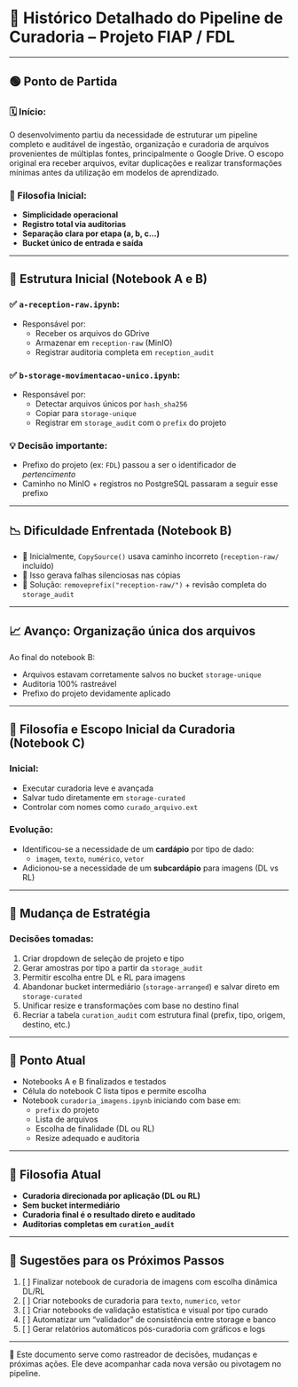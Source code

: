 # 🧾 Histórico Detalhado do Pipeline de Curadoria – Projeto FIAP / FDL

---

## 🟢 Ponto de Partida

### 🗓️ Início:
O desenvolvimento partiu da necessidade de estruturar um pipeline completo e auditável de ingestão, organização e curadoria de arquivos provenientes de múltiplas fontes, principalmente o Google Drive. O escopo original era receber arquivos, evitar duplicações e realizar transformações mínimas antes da utilização em modelos de aprendizado.

### 📌 Filosofia Inicial:
- **Simplicidade operacional**
- **Registro total via auditorias**
- **Separação clara por etapa (a, b, c...)**
- **Bucket único de entrada e saída**

---

## 🧱 Estrutura Inicial (Notebook A e B)

### ✅ `a-reception-raw.ipynb`:
- Responsável por:
  - Receber os arquivos do GDrive
  - Armazenar em `reception-raw` (MinIO)
  - Registrar auditoria completa em `reception_audit`

### ✅ `b-storage-movimentacao-unico.ipynb`:
- Responsável por:
  - Detectar arquivos únicos por `hash_sha256`
  - Copiar para `storage-unique`
  - Registrar em `storage_audit` com o `prefix` do projeto

### 💡 Decisão importante:
- Prefixo do projeto (ex: `FDL`) passou a ser o identificador de *pertencimento*
- Caminho no MinIO + registros no PostgreSQL passaram a seguir esse prefixo

---

## 📉 Dificuldade Enfrentada (Notebook B)

- 📍 Inicialmente, `CopySource()` usava caminho incorreto (`reception-raw/` incluído)
- 🐞 Isso gerava falhas silenciosas nas cópias
- 🔧 Solução: `removeprefix("reception-raw/")` + revisão completa do `storage_audit`

---

## 📈 Avanço: Organização única dos arquivos

Ao final do notebook B:
- Arquivos estavam corretamente salvos no bucket `storage-unique`
- Auditoria 100% rastreável
- Prefixo do projeto devidamente aplicado

---

## 🧠 Filosofia e Escopo Inicial da Curadoria (Notebook C)

### Inicial:
- Executar curadoria leve e avançada
- Salvar tudo diretamente em `storage-curated`
- Controlar com nomes como `curado_arquivo.ext`

### Evolução:
- Identificou-se a necessidade de um **cardápio** por tipo de dado:
  - `imagem`, `texto`, `numérico`, `vetor`
- Adicionou-se a necessidade de um **subcardápio** para imagens (DL vs RL)

---

## 🔄 Mudança de Estratégia

### Decisões tomadas:
1. Criar dropdown de seleção de projeto e tipo
2. Gerar amostras por tipo a partir da `storage_audit`
3. Permitir escolha entre DL e RL para imagens
4. Abandonar bucket intermediário (`storage-arranged`) e salvar direto em `storage-curated`
5. Unificar resize e transformações com base no destino final
6. Recriar a tabela `curation_audit` com estrutura final (prefix, tipo, origem, destino, etc.)

---

## 📍 Ponto Atual

- Notebooks A e B finalizados e testados
- Célula do notebook C lista tipos e permite escolha
- Notebook `curadoria_imagens.ipynb` iniciando com base em:
  - `prefix` do projeto
  - Lista de arquivos
  - Escolha de finalidade (DL ou RL)
  - Resize adequado e auditoria

---

## 🎯 Filosofia Atual

- **Curadoria direcionada por aplicação (DL ou RL)**
- **Sem bucket intermediário**
- **Curadoria final é o resultado direto e auditado**
- **Auditorias completas em `curation_audit`**

---

## 🔮 Sugestões para os Próximos Passos

1. [ ] Finalizar notebook de curadoria de imagens com escolha dinâmica DL/RL
2. [ ] Criar notebooks de curadoria para `texto`, `numerico`, `vetor`
3. [ ] Criar notebooks de validação estatística e visual por tipo curado
4. [ ] Automatizar um “validador” de consistência entre storage e banco
5. [ ] Gerar relatórios automáticos pós-curadoria com gráficos e logs

---

🧭 Este documento serve como rastreador de decisões, mudanças e próximas ações. Ele deve acompanhar cada nova versão ou pivotagem no pipeline.
